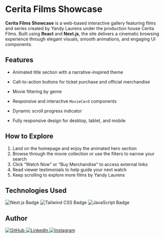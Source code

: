 # __Cerita Films Showcase__

__Cerita Films Showcase__ is a web-based interactive gallery featuring films and series created by Yandy Laurens under the production house Cerita Films. Built using __React__ and __Next.js__, the site delivers a cinematic browsing experience through elegant visuals, smooth animations, and engaging UI components.

## __Features__

- Animated title section with a narrative-inspired theme  
- Call-to-action buttons for ticket purchase and official merchandise  
- Movie filtering by genre   
- Responsive and interactive `MovieCard` components  
- Dynamic scroll progress indicator  

- Fully responsive design for desktop, tablet, and mobile

## __How to Explore__

1. Land on the homepage and enjoy the animated hero section  
2. Browse through the movie collection or use the filters to narrow your search  
3. Click “Watch Now” or “Buy Merchandise” to access external links  
4. Read viewer testimonials to help guide your next watch  
5. Keep scrolling to explore more films by Yandy Laurens  

## __Technologies Used__

<p align="left">
  <img src="https://img.shields.io/badge/Next.js-000000?style=for-the-badge&logo=next.js&logoColor=white" alt="Next.js Badge"/>
  <img src="https://img.shields.io/badge/Tailwind_CSS-06B6D4?style=for-the-badge&logo=tailwind-css&logoColor=white" alt="Tailwind CSS Badge"/>
  <img src="https://img.shields.io/badge/JavaScript-F7DF1E?style=for-the-badge&logo=javascript&logoColor=black" alt="JavaScript Badge"/>
</p>

## __Author__

<p align="left">
  <a href="https://github.com/sitiamalianurfaidah" target="_blank" aria-label="GitHub">
    <img src="https://img.shields.io/badge/GitHub-000?style=for-the-badge&logo=github&logoColor=white" alt="GitHub">
  </a>
  <a href="https://www.linkedin.com/in/siti-amalia-nurfaidah" target="_blank" aria-label="LinkedIn">
    <img src="https://img.shields.io/badge/LinkedIn-0077B5?style=for-the-badge&logo=linkedin&logoColor=white" alt="LinkedIn">
  </a>
  <a href="https://instagram.com/amaliaaanrf" target="_blank" aria-label="Instagram">
    <img src="https://img.shields.io/badge/Instagram-E4405F?style=for-the-badge&logo=instagram&logoColor=white" alt="Instagram">
  </a>
</p>
